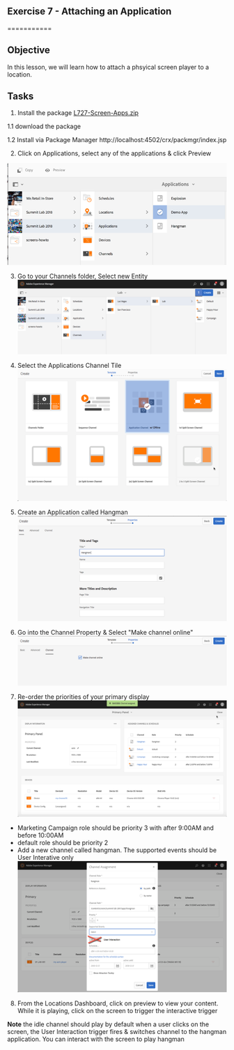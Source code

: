 ## Exercise 7 - Attaching an Application
===========

## Objective
In this lesson, we will learn how to attach a phsyical screen player to a location.

## Tasks

1. Install the package [L727-Screen-Apps.zip](../../Packages/L727-Screen-Apps.zip)

1.1 download the package

1.2 Install via Package Manager  http://localhost:4502/crx/packmgr/index.jsp

2. Click on Applications, select any of the applications & click Preview

![preview](../../Resources/Picture49.png)

3. Go to your Channels folder, Select new Entity
![create application](../../Resources/Picture50.png)

4. Select the Applications Channel Tile
![application tile](../../Resources/Picture51.png)

5. Create an Application called Hangman
![hangman](../../Resources/Picture52.png)

6. Go into the Channel Property & Select "Make channel online"
![online](../../Resources/Picture53.png)

7. Re-order the priorities of your primary display
 ![primary channel schedule](../../Resources/Picture54.png)
 - Marketing Campaign role should be priority 3 with after 9:00AM and before 10:00AM
 - default role should be priority 2
 - Add a new channel called hangman.  The supported events should be User Interative only
 ![hangman](../../Resources/Picture55.png)

 8. From the Locations Dashboard, click on preview to view your content.  While it is playing, click on the screen to trigger the interactive trigger

 **Note**
 the idle channel should play by default
 when a user clicks on the screen, the User Interaction trigger fires & switches channel to the hangman application.
 You can interact with the screen to play hangman





